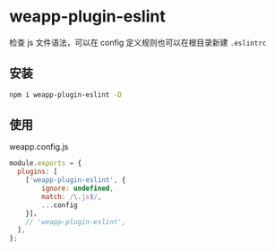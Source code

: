 # weapp-plugin-eslint

检查 js 文件语法，可以在 config 定义规则也可以在根目录新建 `.eslintrc`

## 安装

```bash
npm i weapp-plugin-eslint -D
```

## 使用
weapp.config.js

```js
module.exports = {
  plugins: [
    ['weapp-plugin-eslint', {
        ignore: undefined,
        match: /\.js$/,
        ...config
    }]，
    // 'weapp-plugin-eslint',
  ],
};
```